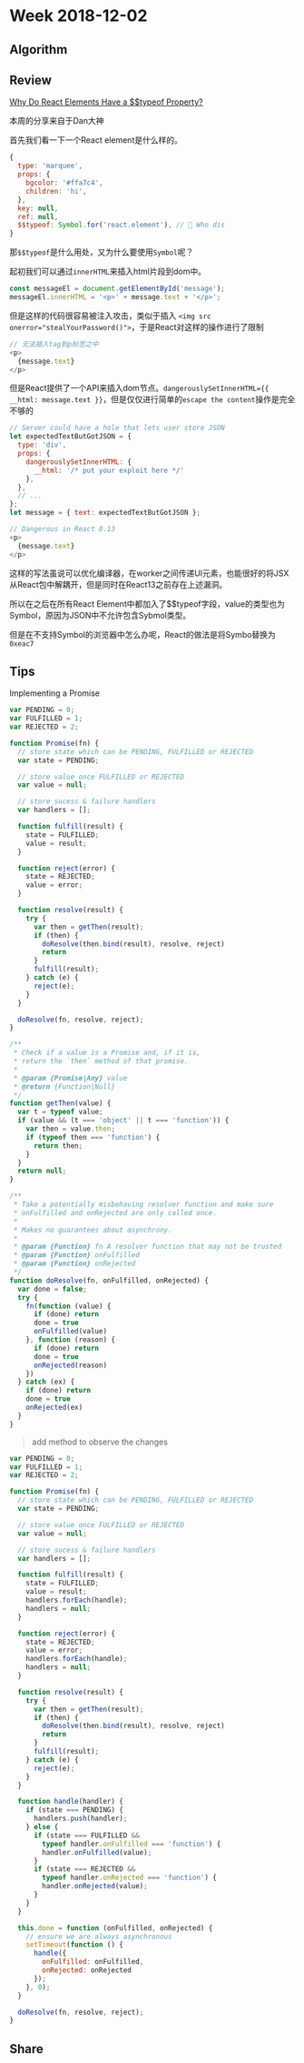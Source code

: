 # Week 2018-12-02

## Algorithm

## Review

[Why Do React Elements Have a $$typeof Property?](https://overreacted.io/why-do-react-elements-have-typeof-property/)

本周的分享来自于Dan大神

首先我们看一下一个React element是什么样的。

```js
{
  type: 'marquee',
  props: {
    bgcolor: '#ffa7c4',
    children: 'hi',
  },
  key: null,
  ref: null,
  $$typeof: Symbol.for('react.element'), // 🧐 Who dis
}
```

那`$$typeof`是什么用处，又为什么要使用`Symbol`呢？

起初我们可以通过`innerHTML`来插入html片段到dom中。

```js
const messageEl = document.getElementById('message');
messageEl.innerHTML = '<p>' + message.text + '</p>';
```

但是这样的代码很容易被注入攻击，类似于插入 `<img src onerror="stealYourPassword()">`，于是React对这样的操作进行了限制

```js
// 无法插入tag到p标签之中
<p>
  {message.text}
</p>
```

但是React提供了一个API来插入dom节点。`dangerouslySetInnerHTML={{ __html: message.text }}`，但是仅仅进行简单的`escape the content`操作是完全不够的

```js
// Server could have a hole that lets user store JSON
let expectedTextButGotJSON = {
  type: 'div',
  props: {
    dangerouslySetInnerHTML: {
      __html: '/* put your exploit here */'
    },
  },
  // ...
};
let message = { text: expectedTextButGotJSON };

// Dangerous in React 0.13
<p>
  {message.text}
</p>
```

这样的写法虽说可以优化编译器，在worker之间传递UI元素，也能很好的将JSX从React包中解耦开，但是同时在React13之前存在上述漏洞。

所以在之后在所有React Element中都加入了$$typeof字段，value的类型也为Symbol，原因为JSON中不允许包含Sybmol类型。

但是在不支持Symbol的浏览器中怎么办呢，React的做法是将Symbo替换为 `0xeac7`

## Tips

Implementing a Promise

```js
var PENDING = 0;
var FULFILLED = 1;
var REJECTED = 2;

function Promise(fn) {
  // store state which can be PENDING, FULFILLED or REJECTED
  var state = PENDING;

  // store value once FULFILLED or REJECTED
  var value = null;

  // store sucess & failure handlers
  var handlers = [];

  function fulfill(result) {
    state = FULFILLED;
    value = result;
  }

  function reject(error) {
    state = REJECTED;
    value = error;
  }

  function resolve(result) {
    try {
      var then = getThen(result);
      if (then) {
        doResolve(then.bind(result), resolve, reject)
        return
      }
      fulfill(result);
    } catch (e) {
      reject(e);
    }
  }

  doResolve(fn, resolve, reject);
}

/**
 * Check if a value is a Promise and, if it is,
 * return the `then` method of that promise.
 *
 * @param {Promise|Any} value
 * @return {Function|Null}
 */
function getThen(value) {
  var t = typeof value;
  if (value && (t === 'object' || t === 'function')) {
    var then = value.then;
    if (typeof then === 'function') {
      return then;
    }
  }
  return null;
}

/**
 * Take a potentially misbehaving resolver function and make sure
 * onFulfilled and onRejected are only called once.
 *
 * Makes no guarantees about asynchrony.
 *
 * @param {Function} fn A resolver function that may not be trusted
 * @param {Function} onFulfilled
 * @param {Function} onRejected
 */
function doResolve(fn, onFulfilled, onRejected) {
  var done = false;
  try {
    fn(function (value) {
      if (done) return
      done = true
      onFulfilled(value)
    }, function (reason) {
      if (done) return
      done = true
      onRejected(reason)
    })
  } catch (ex) {
    if (done) return
    done = true
    onRejected(ex)
  }
}
```

> add method to observe the changes

```js
var PENDING = 0;
var FULFILLED = 1;
var REJECTED = 2;

function Promise(fn) {
  // store state which can be PENDING, FULFILLED or REJECTED
  var state = PENDING;

  // store value once FULFILLED or REJECTED
  var value = null;

  // store sucess & failure handlers
  var handlers = [];

  function fulfill(result) {
    state = FULFILLED;
    value = result;
    handlers.forEach(handle);
    handlers = null;
  }

  function reject(error) {
    state = REJECTED;
    value = error;
    handlers.forEach(handle);
    handlers = null;
  }

  function resolve(result) {
    try {
      var then = getThen(result);
      if (then) {
        doResolve(then.bind(result), resolve, reject)
        return
      }
      fulfill(result);
    } catch (e) {
      reject(e);
    }
  }

  function handle(handler) {
    if (state === PENDING) {
      handlers.push(handler);
    } else {
      if (state === FULFILLED &&
        typeof handler.onFulfilled === 'function') {
        handler.onFulfilled(value);
      }
      if (state === REJECTED &&
        typeof handler.onRejected === 'function') {
        handler.onRejected(value);
      }
    }
  }

  this.done = function (onFulfilled, onRejected) {
    // ensure we are always asynchronous
    setTimeout(function () {
      handle({
        onFulfilled: onFulfilled,
        onRejected: onRejected
      });
    }, 0);
  }

  doResolve(fn, resolve, reject);
}
```

## Share